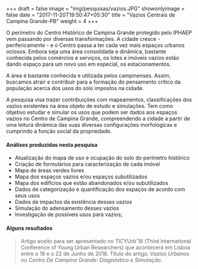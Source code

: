 +++
draft = false
image = "img/pesquisas/vazios.JPG"
showonlyimage = false
date = "2017-11-20T19:50:47+05:30"
title = "Vazios Centrais de Campina Grande-PB"
weight = 4
+++

O perímetro do Centro Histórico de Campina Grande protegido pelo IPHAEP vem passando por diversas transformações. A cidade cresce - perifericamente - e o Centro passa a ter cada vez mais espaços urbanos ociosos. Embora seja uma área consolidada e dinâmica, bastante conhecida pelos comércios e serviços, os lotes e imóveis vazios estão dando espaço para um novo uso em especial, os estacionamentos.  
<!--more-->

A área é bastante conhecida e utilizada pelos campinenses. Assim, buscamos atrair e contribuir para a formação do pensamento crítico da população acerca dos usos do solo impostos na cidade.

A pesquisa visa trazer contribuições com mapeamentos, classificações dos vazios existentes na área objeto de estudo e simulações. Tem como objetivo estudar e simular os usos que podem ser dados aos espaços vazios no Centro de Campina Grande, compreendendo a cidade a partir de uma leitura dinâmica das suas diversas configurações morfológicas e cumprindo a função social da propriedade.


#### Análises produzidas nesta pesquisa

* Atualização do mapa de uso e ocupação do solo do perímetro histórico
* Criação de formulários para caracterização de cada imóvel
* Mapa de áreas verdes livres
* Mapa dos espaços vazios e/ou espaços subutilizados
* Mapa dos edifícios que estão abandonados e/ou subutilizados
* Dados de categorização e quantificação dos espaços de acordo com seus usos
* Dados de impactos da existência desses vazios
* Simulação do adensamento desses vazios
* Investigação de possíveis usos para vazios;


#### Alguns resultados
> Artigo aceito para ser apresentado no TICYUrb'18 (Third International Conference of Young Urban Researchers) que acontecerá em Lisboa entre o 18 e o 22 de Junho de 2018. Título do artigo: *Vazios Urbanos no Centro De Campina Grande: Diagnóstico e Simulação.*
